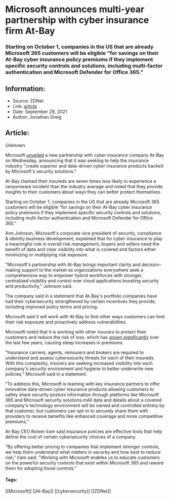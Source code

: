 # Microsoft announces multi-year partnership with cyber insurance firm At-Bay
### Starting on October 1, companies in the US that are already Microsoft 365 customers will be eligible "for savings on their At-Bay cyber insurance policy premiums if they implement specific security controls and solutions, including multi-factor authentication and Microsoft Defender for Office 365."

## Information:
+ Source: ZDNet
+ Link: [article](https://www.zdnet.com/article/microsoft-announces-multi-year-partnership-with-cyber-insurance-firm-at-bay/)
+ Date: September 29, 2021
+ Author: Jonathan Greig


## Article:
Unknown

Microsoft [unveiled](https://news.microsoft.com/2021/09/29/microsoft-and-at-bay-partner-to-offer-data-driven-cyber-insurance-coverage/) a new partnership with cyber insurance company At-Bay on Wednesday, announcing that it was seeking to help the insurance industry "create superior and data-driven cyber insurance products backed by Microsoft's security solutions."

At-Bay claimed their insureds are seven times less likely to experience a ransomware incident than the industry average and noted that they provide insights to their customers about ways they can better protect themselves. 

Starting on October 1, companies in the US that are already Microsoft 365 customers will be eligible "for savings on their At-Bay cyber insurance policy premiums if they implement specific security controls and solutions, including multi-factor authentication and Microsoft Defender for Office 365."

Ann Johnson, Microsoft's corporate vice president of security, compliance & identity business development, explained that for cyber insurance to play a meaningful role in overall risk management, buyers and sellers need the benefit of data and clear visibility into what is covered and factors either minimizing or multiplying risk exposure. 

"Microsoft's partnership with At-Bay brings important clarity and decision-making support to the market as organizations everywhere seek a comprehensive way to empower hybrid workforces with stronger, centralized visibility and control over cloud applications boosting security and productivity," Johnson said. 

The company said in a statement that At-Bay's portfolio companies have had their cybersecurity strengthened by certain incentives they provide, including improved policy terms and pricing.

Microsoft said it will work with At-Bay to find other ways customers can limit their risk exposure and proactively address vulnerabilities.






Microsoft noted that it is working with other insurers to protect their customers and reduce the risk of loss, which has [grown significantly](https://www.zdnet.com/article/ransomware-has-become-an-existential-threat-that-means-cyber-insurance-is-about-to-change/) over the last few years, causing steep increases in premiums. 

"Insurance carriers, agents, reinsurers and brokers are required to understand and assess cybersecurity threats for each of their insureds. With this complexity, insurers are seeking increased visibility into each company's security environment and hygiene to better underwrite new policies," Microsoft said in a statement. 

"To address this, Microsoft is teaming with key insurance partners to offer innovative data-driven cyber insurance products allowing customers to safely share security posture information through platforms like Microsoft 365 and Microsoft security solutions.mAll data and details about a covered company's technology environment will be owned and controlled entirely by that customer, but customers can opt-in to securely share them with providers to receive benefits like enhanced coverage and more competitive premiums." 

At-Bay CEO Rotem Iram said insurance policies are effective tools that help define the cost of certain cybersecurity choices of a company. 

"By offering better pricing to companies that implement stronger controls, we help them understand what matters in security and how best to reduce risk," Iram said. "Working with Microsoft enables us to educate customers on the powerful security controls that exist within Microsoft 365 and reward them for adopting those controls."





#### Tags:
[[Microsoft]] [[At-Bay]] [[cybersecurity]] [[ZDNet]]
